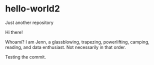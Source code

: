 # hello-world2
Just another repository

Hi there!

Whoami? I am Jenn, a glassblowing, trapezing, powerlifting, camping, reading, and data enthusiast. Not necessarily in that order. 

Testing the commit.

